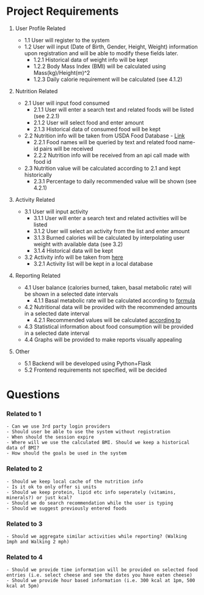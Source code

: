 # Project Requirements

1. User Profile Related
    - 1.1 User will register to the system
    - 1.2 User will input (Date of Birth, Gender, Height, Weight) information upon registration and will be able to modify these fields later.
        - 1.2.1 Historical data of weight info will be kept
        - 1.2.2 Body Mass Index (BMI) will be calculated using Mass(kg)/Height(m)^2 
        - 1.2.3 Daily calorie requirement will be calculated (see 4.1.2)
2. Nutrition Related
    - 2.1 User will input food consumed
        - 2.1.1 User will enter a search text and related foods will be listed (see 2.2.1)
        - 2.1.2 User will select food and enter amount
        - 2.1.3 Historical data of consumed food will be kept
    - 2.2 Nutrition info will be taken from USDA Food Database - [Link](https://ndb.nal.usda.gov/ndb/doc)
        - 2.2.1 Food names will be queried by text and related food name-id pairs will be received
        - 2.2.2 Nutrition info will be received from an api call made with food id
    - 2.3 Nutrition value will be calculated according to 2.1 and kept historically
        - 2.3.1 Percentage to daily recommended value will be shown (see 4.2.1)
3. Activity Related
    - 3.1 User will input activity
        - 3.1.1 User will enter a search text and related activities will be listed
        - 3.1.2 User will select an activity from the list and enter amount
        - 3.1.3 Burned calories will be calculated by interpolating user weight with available data (see 3.2)
        - 3.1.4 Historical data will be kept
    - 3.2 Activity info will be taken from [here](http://www.nutristrategy.com/activitylist4.htm)
        - 3.2.1 Activity list will be kept in a local database
        
4. Reporting Related
    - 4.1 User balance (calories burned, taken, basal metabolic rate) will be shown in a selected date intervals
        - 4.1.1 Basal metabolic rate will be calculated according to [formula](https://en.wikipedia.org/wiki/Harris–Benedict_equation)
    - 4.2 Nutritional data will be provided with the recommended amounts in a selected date interval
        - 4.2.1 Recommended values will be calculated [according to](http://www.fda.gov/Food/GuidanceRegulation/GuidanceDocumentsRegulatoryInformation/LabelingNutrition/ucm064928.htm)
    - 4.3 Statistical information about food consumption will be provided in a selected date interval
    - 4.4 Graphs will be provided to make reports visually appealing
    
5. Other
    - 5.1 Backend will be developed using Python+Flask
    - 5.2 Frontend requirements not specified, will be decided
        
        
# Questions

### Related to 1
    - Can we use 3rd party login providers
    - Should user be able to use the system without registration
    - When should the session expire
    - Where will we use the calculated BMI. Should we keep a historical data of BMI?
    - How should the goals be used in the system
    
### Related to 2
    - Should we keep local cache of the nutrition info
    - Is it ok to only offer si units
    - Should we keep protein, lipid etc info seperately (vitamins, minerals?) or just kcal?
    - Should we do search recommendation while the user is typing
    - Should we suggest previously entered foods
    
### Related to 3
    - Should we aggregate similar activities while reporting? (Walking 1mph and Walking 2 mph)
     
### Related to 4
    - Should we provide time information will be provided on selected food entries (i.e. select cheese and see the dates you have eaten cheese)
    - Should we provide hour based information (i.e. 300 kcal at 1pm, 500 kcal at 5pm)
    
    
    
    
    
    
    
    
    